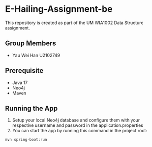 # E-Hailing-Assignment-be
This repository is created as part of the UM WIA1002 Data Structure assignment.

## Group Members
- Yau Wei Han U2102749

## Prerequisite
- Java 17
- Neo4j
- Maven

## Running the App
1. Setup your local Neo4j database and configure them with your respective username and password in the application.properties
2. You can start the app by running this command in the project root:

```mvn spring-boot:run```
